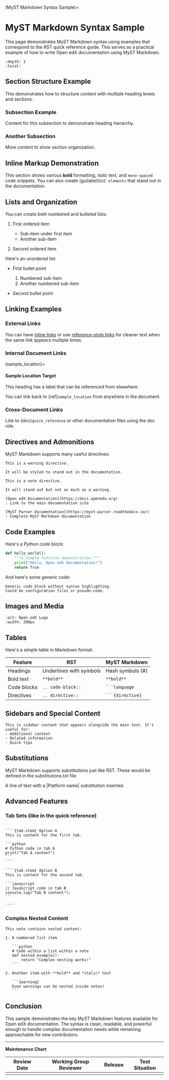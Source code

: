 (MyST Markdown Syntax Sample)=

# MyST Markdown Syntax Sample

This page demonstrates MyST Markdown syntax using examples that correspond to the RST quick reference guide. This serves as a practical example of how to write Open edX documentation using MyST Markdown.

```{contents} Contents
:depth: 1
:local:
```

## Section Structure Example

This demonstrates how to structure content with multiple heading levels and sections.

### Subsection Example

Content for this subsection to demonstrate heading hierarchy.

### Another Subsection

More content to show section organization.

## Inline Markup Demonstration

This section shows various **bold** formatting, *italic* text, and `mono-spaced` code snippets. You can also create {guilabel}`GUI elements` that stand out in the documentation.

## Lists and Organization

You can create both numbered and bulleted lists:

1. First ordered item

   * Sub-item under first item
   * Another sub-item

2. Second ordered item

Here's an unordered list:

* First bullet point

  1. Numbered sub-item
  2. Another numbered sub-item

* Second bullet point

## Linking Examples

### External Links

You can have [inline links](https://example.com) or use [reference-style links] for cleaner text when the same link appears multiple times.

[reference-style links]: http://example.com/?lorem=Lorem%20ipsum%20dolor%20sit

### Internal Document Links

(sample_location)=
#### Sample Location Target

This heading has a label that can be referenced from elsewhere.

You can link back to {ref}`sample_location` from anywhere in the document.

### Cross-Document Links

Link to {doc}`quick_reference` or other documentation files using the doc role.

## Directives and Admonitions

MyST Markdown supports many useful directives:

```{warning}
This is a warning directive.

It will be styled to stand out in the documentation.
```

```{note}
This is a note directive.

It will stand out but not as much as a warning.
```

```{seealso}
[Open edX Documentation](https://docs.openedx.org)
: Link to the main documentation site

[MyST Parser Documentation](https://myst-parser.readthedocs.io/)
: Complete MyST Markdown documentation
```

## Code Examples

Here's a Python code block:

```python
def hello_world():
    """A simple function demonstration."""
    print("Hello, Open edX documentation!")
    return True
```

And here's some generic code:

```
Generic code block without syntax highlighting.
Could be configuration files or pseudo-code.
```

## Images and Media

```{image} /_static/open-edx-logo-color.png
:alt: Open edX Logo
:width: 200px
```

## Tables

Here's a simple table in Markdown format:

| Feature | RST | MyST Markdown |
|---------|-----|---------------|
| Headings | Underlines with symbols | Hash symbols (#) |
| Bold text | `**bold**` | `**bold**` |
| Code blocks | `.. code-block::` | ```` ```language ```` |
| Directives | `.. directive::` | ```` ```{directive} ```` |

## Sidebars and Special Content

```{sidebar} Sample Sidebar
This is sidebar content that appears alongside the main text. It's useful for:
- Additional context
- Related information
- Quick tips
```

## Substitutions

MyST Markdown supports substitutions just like RST. These would be defined in the substitutions.txt file:

A line of text with a |Platform name| substitution inserted.

## Advanced Features

### Tab Sets (like in the quick reference)

`````{tab-set}

````{tab-item} Option A
This is content for the first tab.

```python
# Python code in tab A
print("Tab A content")
```
````

````{tab-item} Option B
This is content for the second tab.

```javascript
// JavaScript code in tab B
console.log("Tab B content");
```

````
`````

### Complex Nested Content

````{note}
This note contains nested content:

1. A numbered list item

   ```python
   # Code within a list within a note
   def nested_example():
       return "Complex nesting works!"
   ```

2. Another item with **bold** and *italic* text

   ```{warning}
   Even warnings can be nested inside notes!
   ```
````

## Conclusion

This sample demonstrates the key MyST Markdown features available for Open edX documentation. The syntax is clean, readable, and powerful enough to handle complex documentation needs while remaining approachable for new contributors.

---

**Maintenance Chart**

| Review Date | Working Group Reviewer | Release | Test Situation |
|-------------|------------------------|---------|----------------|
|             |                        |         |                |
